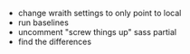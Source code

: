 - change wraith settings to only point to local
- run baselines
- uncomment "screw things up" sass partial
- find the differences
